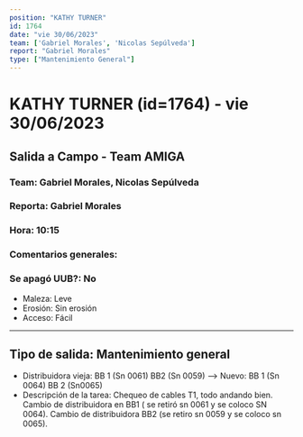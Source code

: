 ```yaml
---
position: "KATHY TURNER"
id: 1764
date: "vie 30/06/2023"
team: ['Gabriel Morales', 'Nicolas Sepúlveda']
report: "Gabriel Morales"
type: ["Mantenimiento General"]
---
```


# KATHY TURNER (id=1764) - vie 30/06/2023
## Salida a Campo - Team AMIGA
### Team: Gabriel Morales, Nicolas Sepúlveda
### Reporta: Gabriel Morales
### Hora: 10:15
### Comentarios generales: 
### Se apagó UUB?: No 
- Maleza: Leve
- Erosión: Sin erosión
- Acceso: Fácil
---------
## Tipo de salida: Mantenimiento general
   - Distribuidora vieja: BB 1 (Sn 0061) BB2 (Sn 0059) --> Nuevo: BB 1 (Sn 0064)  BB 2 (Sn0065)
   - Descripción de la tarea: Chequeo de cables T1, todo andando bien.
Cambio de distribuidora en BB1 ( se retiró sn 0061 y se coloco SN 0064).
Cambio de distribuidora BB2 (se retiro sn 0059 y se coloco sn 0065).
